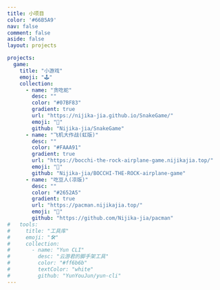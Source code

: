 ```yaml
---
title: 小项目
color: '#66B5A9'
nav: false
comment: false
aside: false
layout: projects

projects:
  game:
    title: "小游戏"
    emoji: "🕹️"
    collection:
      - name: "贪吃蛇"
        desc: ""
        color: "#07BF83"
        gradient: true
        url: "https://nijika-jia.github.io/SnakeGame/"
        emoji: "🐍"
        github: "Nijika-jia/SnakeGame"
      - name: "飞机大作战(虹版)"
        desc: ""
        color: "#FAAA91"
        gradient: true
        url: "https://bocchi-the-rock-airplane-game.nijikajia.top/"
        emoji: "🎸"
        github: "Nijika-jia/BOCCHI-THE-ROCK-airplane-game"
      - name: "吃豆人(凉版)"
        desc: ""
        color: "#2652A5"
        gradient: true
        url: "https://pacman.nijikajia.top/"
        emoji: "🌿"
        github: "https://github.com/Nijika-jia/pacman"
#   tools:
#     title: "工具库"
#     emoji: "🛠️"
#     collection:
#       - name: "Yun CLI"
#         desc: "云游君的脚手架工具"
#         color: "#ff6b6b"
#         textColor: "white"
#         github: "YunYouJun/yun-cli"
---
```

